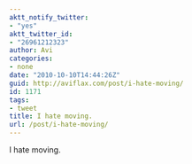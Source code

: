 ```yaml
---
aktt_notify_twitter:
- "yes"
aktt_twitter_id:
- "26961212323"
author: Avi
categories:
- none
date: "2010-10-10T14:44:26Z"
guid: http://aviflax.com/post/i-hate-moving/
id: 1171
tags:
- tweet
title: I hate moving.
url: /post/i-hate-moving/
---
```

I hate moving.